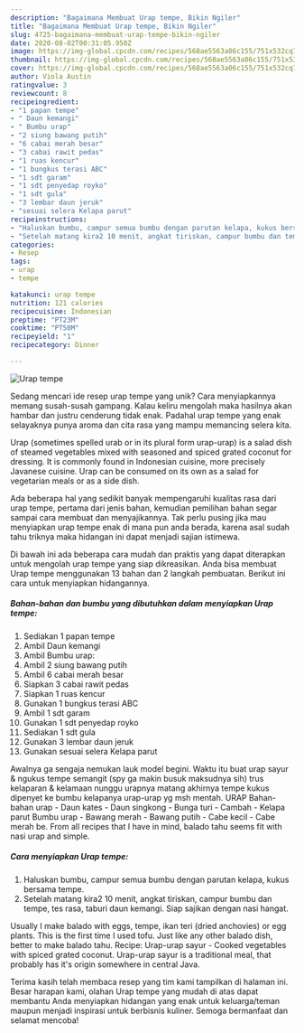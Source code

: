 ```yaml
---
description: "Bagaimana Membuat Urap tempe, Bikin Ngiler"
title: "Bagaimana Membuat Urap tempe, Bikin Ngiler"
slug: 4725-bagaimana-membuat-urap-tempe-bikin-ngiler
date: 2020-08-02T00:31:05.950Z
image: https://img-global.cpcdn.com/recipes/568ae5563a06c155/751x532cq70/urap-tempe-foto-resep-utama.jpg
thumbnail: https://img-global.cpcdn.com/recipes/568ae5563a06c155/751x532cq70/urap-tempe-foto-resep-utama.jpg
cover: https://img-global.cpcdn.com/recipes/568ae5563a06c155/751x532cq70/urap-tempe-foto-resep-utama.jpg
author: Viola Austin
ratingvalue: 3
reviewcount: 8
recipeingredient:
- "1 papan tempe"
- " Daun kemangi"
- " Bumbu urap"
- "2 siung bawang putih"
- "6 cabai merah besar"
- "3 cabai rawit pedas"
- "1 ruas kencur"
- "1 bungkus terasi ABC"
- "1 sdt garam"
- "1 sdt penyedap royko"
- "1 sdt gula"
- "3 lembar daun jeruk"
- "sesuai selera Kelapa parut"
recipeinstructions:
- "Haluskan bumbu, campur semua bumbu dengan parutan kelapa, kukus bersama tempe."
- "Setelah matang kira2 10 menit, angkat tiriskan, campur bumbu dan tempe, tes rasa, taburi daun kemangi. Siap sajikan dengan nasi hangat."
categories:
- Resep
tags:
- urap
- tempe

katakunci: urap tempe 
nutrition: 121 calories
recipecuisine: Indonesian
preptime: "PT23M"
cooktime: "PT50M"
recipeyield: "1"
recipecategory: Dinner

---
```



![Urap tempe](https://img-global.cpcdn.com/recipes/568ae5563a06c155/751x532cq70/urap-tempe-foto-resep-utama.jpg)

Sedang mencari ide resep urap tempe yang unik? Cara menyiapkannya memang susah-susah gampang. Kalau keliru mengolah maka hasilnya akan hambar dan justru cenderung tidak enak. Padahal urap tempe yang enak selayaknya punya aroma dan cita rasa yang mampu memancing selera kita.

Urap (sometimes spelled urab or in its plural form urap-urap) is a salad dish of steamed vegetables mixed with seasoned and spiced grated coconut for dressing. It is commonly found in Indonesian cuisine, more precisely Javanese cuisine. Urap can be consumed on its own as a salad for vegetarian meals or as a side dish.

Ada beberapa hal yang sedikit banyak mempengaruhi kualitas rasa dari urap tempe, pertama dari jenis bahan, kemudian pemilihan bahan segar sampai cara membuat dan menyajikannya. Tak perlu pusing jika mau menyiapkan urap tempe enak di mana pun anda berada, karena asal sudah tahu triknya maka hidangan ini dapat menjadi sajian istimewa.


Di bawah ini ada beberapa cara mudah dan praktis yang dapat diterapkan untuk mengolah urap tempe yang siap dikreasikan. Anda bisa membuat Urap tempe menggunakan 13 bahan dan 2 langkah pembuatan. Berikut ini cara untuk menyiapkan hidangannya.

<!--inarticleads1-->

##### Bahan-bahan dan bumbu yang dibutuhkan dalam menyiapkan Urap tempe:

1. Sediakan 1 papan tempe
1. Ambil  Daun kemangi
1. Ambil  Bumbu urap:
1. Ambil 2 siung bawang putih
1. Ambil 6 cabai merah besar
1. Siapkan 3 cabai rawit pedas
1. Siapkan 1 ruas kencur
1. Gunakan 1 bungkus terasi ABC
1. Ambil 1 sdt garam
1. Gunakan 1 sdt penyedap royko
1. Sediakan 1 sdt gula
1. Gunakan 3 lembar daun jeruk
1. Gunakan sesuai selera Kelapa parut


Awalnya ga sengaja nemukan lauk model begini. Waktu itu buat urap sayur &amp; ngukus tempe semangit (spy ga makin busuk maksudnya sih) trus kelaparan &amp; kelamaan nunggu urapnya matang akhirnya tempe kukus dipenyet ke bumbu kelapanya urap-urap yg msh mentah. URAP Bahan-bahan urap - Daun kates - Daun singkong - Bunga turi - Cambah - Kelapa parut Bumbu urap - Bawang merah - Bawang putih - Cabe kecil - Cabe merah be. From all recipes that I have in mind, balado tahu seems fit with nasi urap and simple. 

<!--inarticleads2-->

##### Cara menyiapkan Urap tempe:

1. Haluskan bumbu, campur semua bumbu dengan parutan kelapa, kukus bersama tempe.
1. Setelah matang kira2 10 menit, angkat tiriskan, campur bumbu dan tempe, tes rasa, taburi daun kemangi. Siap sajikan dengan nasi hangat.


Usually I make balado with eggs, tempe, ikan teri (dried anchovies) or egg plants. This is the first time I used tofu. Just like any other balado dish, better to make balado tahu. Recipe: Urap-urap sayur - Cooked vegetables with spiced grated coconut. Urap-urap sayur is a traditional meal, that probably has it&#39;s origin somewhere in central Java. 

Terima kasih telah membaca resep yang tim kami tampilkan di halaman ini. Besar harapan kami, olahan Urap tempe yang mudah di atas dapat membantu Anda menyiapkan hidangan yang enak untuk keluarga/teman maupun menjadi inspirasi untuk berbisnis kuliner. Semoga bermanfaat dan selamat mencoba!
